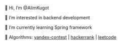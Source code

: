 👋 Hi, I’m @AlimKugot

👀 I’m interested in backend development

🌱 I’m currently learning Spring framework

🧠 Algorithms: [yandex-contest](https://github.com/AlimKugot/Yandex-Algorithms) | [hackerrank](https://hackerrank.com/alim_kugotov) | [leetcode](https://leetcode.com/AlimKugotov)
